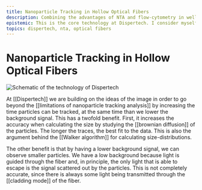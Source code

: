 ```yaml
---
title: Nanoparticle Tracking in Hollow Optical Fibers
description: Combining the advantages of NTA and flow-cytometry in well-defined geometries have multiple advantages, including increased size resolution.
epistemic: This is the core technology at Dispertech. I consider myself an expert in the area.
topics: dispertech, nta, optical fibers
---
```

# Nanoparticle Tracking in Hollow Optical Fibers
![Schematic of the technology of Dispertech](/nanoCET.png)

At [[Dispertech]] we are building on the ideas of the image in order to go beyond the [[limitations of nanoparticle tracking analysis]] by increasing the time particles can be tracked, at the same time than we lower the background signal. This has a twofold benefit. First, it increases the accuracy when calculating the size by studying the [[brownian diffusion]] of the particles. The longer the traces, the best fit to the data. This is also the argument behind the [[Walker algorithm]] for calculating size-distributions. 

The other benefit is that by having a lower background signal, we can observe smaller particles. We have a low background because light is guided through the fiber and, in principle, the only light that is able to escape is the signal scattered out by the particles. This is not completely accurate, since there is always some light being transmitted through the [[cladding mode]] of the fiber. 

